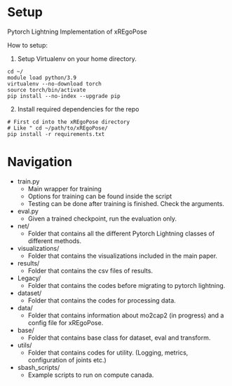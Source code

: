<h1> Setup </h1>

Pytorch Lightning Implementation of xREgoPose

How to setup:

1. Setup Virtualenv on your home directory.
```
cd ~/
module load python/3.9
virtualenv --no-download torch
source torch/bin/activate
pip install --no-index --upgrade pip
```
2. Install required dependencies for the repo 
```
# First cd into the xREgoPose directory 
# Like " cd ~/path/to/xREgoPose/
pip install -r requirements.txt
```
<h1> Navigation </h1>

* train.py
    * Main wrapper for training
    * Options for training can be found inside the script
    * Testing can be done after training is finished. Check the arguments. 
* eval.py
    * Given a trained checkpoint, run the evaluation only.
* net/
    * Folder that contains all the different Pytorch Lightning classes of different methods. 
* visualizations/
    * Folder that contains the visualizations included in the main paper. 
* results/
    * Folder that contains the csv files of results.
* Legacy/
    * Folder that contains the codes before migrating to pytorch lightning.
* dataset/
    * Folder that contains the codes for processing data. 
* data/
    * Folder that contains information about mo2cap2 (in progress) and a config file for xREgoPose. 
* base/
    * Folder that contains base class for dataset, eval and transform. 
* utils/
    * Folder that contains codes for utility. (Logging, metrics, configuration of joints etc.)
* sbash_scripts/
    * Example scripts to run on compute canada.


     
